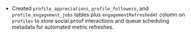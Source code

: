- Created `profile_appreciations`, `profile_followers`, and `profile_engagement_jobs` tables plus `engagementRefreshedAt` column on `profiles` to store social proof interactions and queue scheduling metadata for automated metric refreshes.

